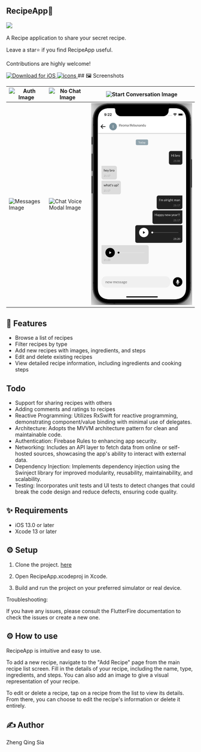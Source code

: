 
## RecipeApp🍳
<p float="">
  <img src= "https://github.com/yoyomeme/RecipeApp/assets/48572928/755af382-1060-4ef6-9f17-79481d2c3bcd" />
</p>

A Recipe application to share your secret recipe.

Leave a star⭐️ if you find RecipeApp useful.

Contributions are highly welcome!

<a href="https://drive.google.com/file/d/yourGoogleDriveFileID/view?usp=sharing">
  <img src="https://static-00.iconduck.com/assets.00/app-ios-icon-2048x607-djvn0n0l.png" width="200" alt="Download for iOS">
</a>
<a href="https://drive.google.com/file/d/yourGoogleDriveFileID/view?usp=sharing">
  <img src="https://github.com/yoyomeme/RecipeApp/assets/48572928/ca6f2e03-db7a-416e-89ac-0f3efb7d3d9e" width="200" alt="icons">
</a>
## 🖼 Screenshots

| ![Auth Image](https://github.com/yoyomeme/RecipeApp/assets/48572928/aaa02090-6a0a-490d-b3d4-38ded54d0aed) | ![No Chat Image](https://github.com/yoyomeme/RecipeApp/assets/48572928/8026ba30-dc33-4a94-86f8-686c55d270da) | ![Start Conversation Image](https://github.com/yoyomeme/RecipeApp/assets/48572928/755af382-1060-4ef6-9f17-79481d2c3bcd) |
|---|---|---|
| ![Messages Image]([https://github.com/yoyomeme/RecipeApp/assets/48572928/d6602f87-3ed0-495d-9272-72f39b759393](https://github.com/yoyomeme/RecipeApp/assets/48572928/f4ca2321-abdd-40bd-be6f-57cb604d6877)) | ![Chat Voice Modal Image](https://github.com/yoyomeme/RecipeApp/assets/48572928/d6602f87-3ed0-495d-9272-72f39b759393) | ![Chat Image](https://github.com/maykhid/min_chat/blob/main/screenshots/chat.png?raw=true) |


## 💫 Features
* Browse a list of recipes
* Filter recipes by type
* Add new recipes with images, ingredients, and steps
* Edit and delete existing recipes
* View detailed recipe information, including ingredients and cooking steps
  
## Todo
* Support for sharing recipes with others
* Adding comments and ratings to recipes
* Reactive Programming: Utilizes RxSwift for reactive programming, demonstrating component/value binding with minimal use of delegates.
* Architecture: Adopts the MVVM architecture pattern for clean and maintainable code.
* Authentication: Firebase Rules to enhancing app security.
* Networking: Includes an API layer to fetch data from online or self-hosted sources, showcasing the app's ability to interact with external data.
* Dependency Injection: Implements dependency injection using the Swinject library for improved modularity, reusability, maintainability, and scalability.
* Testing: Incorporates unit tests and UI tests to detect changes that could break the code design and reduce defects, ensuring code quality.

## ✨ Requirements
* iOS 13.0 or later
* Xcode 13 or later

## ⚙️ Setup
1. Clone the project. [here](https://github.com/yoyomeme/RecipeApp.git)

2. Open RecipeApp.xcodeproj in Xcode.
 
3. Build and run the project on your preferred simulator or real device.
  
Troubleshooting:

If you have any issues, please consult the FlutterFire documentation to check the issues or create a new one. 

## ⚙️ How to use
RecipeApp is intuitive and easy to use.

To add a new recipe, navigate to the "Add Recipe" page from the main recipe list screen. Fill in the details of your recipe, including the name, type, ingredients, and steps. You can also add an image to give a visual representation of your recipe.

To edit or delete a recipe, tap on a recipe from the list to view its details. From there, you can choose to edit the recipe's information or delete it entirely.

## ✍️ Author
Zheng Qing Sia

